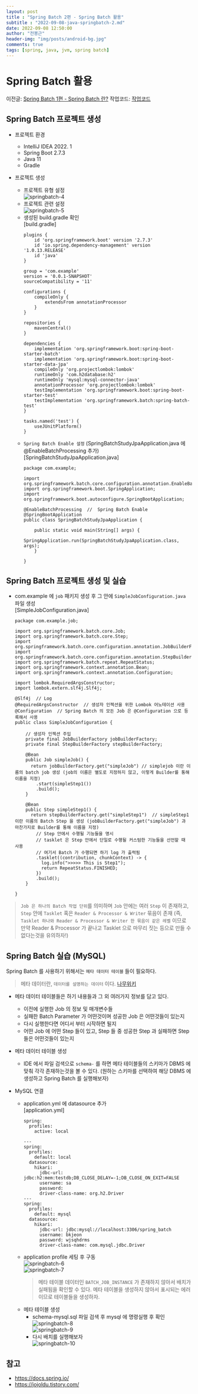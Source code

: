 ```yaml
---
layout: post
title : "Spring Batch 2편 - Spring Batch 활용"
subtitle : "2022-09-08-java-springbatch-2.md"
date: 2022-09-08 12:50:00
author: "전봉근"
header-img: "img/posts/android-bg.jpg"
comments: true
tags: [spring, java, jvm, spring batch]
---
```


# Spring Batch 활용
이전글: [Spring Batch 1편 - Spring Batch 란?](https://bkjeon1614.tistory.com/737)
작업코드: [작업코드](https://github.com/bkjeon1614/java-example-code/tree/develop/spring-batch-study/spring-batch-study-jpa)

## Spring Batch 프로젝트 생성
- 프로젝트 환경
  - IntelliJ IDEA 2022. 1
  - Spring Boot 2.7.3
  - Java 11
  - Gradle

- 프로젝트 생성
  - 프로젝트 유형 설정   
    ![springbatch-4](/img/posts/language/java/springbatch/springbatch-4.png)    
  - 프로젝트 관련 설정   
    ![springbatch-5](/img/posts/language/java/springbatch/springbatch-5.png)    
  - 생성된 build.gradle 확인   
    [build.gradle]    
    ```
    plugins {
        id 'org.springframework.boot' version '2.7.3'
        id 'io.spring.dependency-management' version '1.0.13.RELEASE'
        id 'java'
    }

    group = 'com.example'
    version = '0.0.1-SNAPSHOT'
    sourceCompatibility = '11'

    configurations {
        compileOnly {
            extendsFrom annotationProcessor
        }
    }

    repositories {
        mavenCentral()
    }

    dependencies {
        implementation 'org.springframework.boot:spring-boot-starter-batch'
        implementation 'org.springframework.boot:spring-boot-starter-data-jpa'
        compileOnly 'org.projectlombok:lombok'
        runtimeOnly 'com.h2database:h2'
        runtimeOnly 'mysql:mysql-connector-java'
        annotationProcessor 'org.projectlombok:lombok'
        testImplementation 'org.springframework.boot:spring-boot-starter-test'
        testImplementation 'org.springframework.batch:spring-batch-test'
    }

    tasks.named('test') {
        useJUnitPlatform()
    }
    ```
  - `Spring Batch Enable 설정` (SpringBatchStudyJpaApplication.java 에 @EnableBatchProcessing 추가)    
    [SpringBatchStudyJpaApplication.java]    
    ```
    package com.example;

    import org.springframework.batch.core.configuration.annotation.EnableBatchProcessing;
    import org.springframework.boot.SpringApplication;
    import org.springframework.boot.autoconfigure.SpringBootApplication;

    @EnableBatchProcessing	//	Spring Batch Enable
    @SpringBootApplication
    public class SpringBatchStudyJpaApplication {

        public static void main(String[] args) {
           SpringApplication.run(SpringBatchStudyJpaApplication.class, args);
        }

    }
    ```    


## Spring Batch 프로젝트 생성 및 실습
- com.example 에 `job` 패키지 생성 후 그 안에 `SimpleJobConfiguration.java` 파일 생성   
  [SimpleJobConfiguration.java]    
  ```
  package com.example.job;

  import org.springframework.batch.core.Job;
  import org.springframework.batch.core.Step;
  import org.springframework.batch.core.configuration.annotation.JobBuilderFactory;
  import org.springframework.batch.core.configuration.annotation.StepBuilderFactory;
  import org.springframework.batch.repeat.RepeatStatus;
  import org.springframework.context.annotation.Bean;
  import org.springframework.context.annotation.Configuration;

  import lombok.RequiredArgsConstructor;
  import lombok.extern.slf4j.Slf4j;

  @Slf4j  // Log
  @RequiredArgsConstructor  // 생성자 인젝션을 위한 Lombok 어노테이션 사용
  @Configuration  // Spring Batch 의 모든 Job 은 @Configuration 으로 등록해서 사용
  public class SimpleJobConfiguration {
    
      // 생성자 인젝션 주입
      private final JobBuilderFactory jobBuilderFactory;
      private final StepBuilderFactory stepBuilderFactory;

      @Bean
      public Job simpleJob() {
        return jobBuilderFactory.get("simpleJob") // simplejob 이란 이름의 batch job 생성 (job의 이름은 별도로 지정하지 않고, 이렇게 Builder를 통해 이름을 지정)
          .start(simpleStep1())
          .build();
      }

      @Bean
      public Step simpleStep1() {
        return stepBuilderFactory.get("simpleStep1")  // simpleStep1 이란 이름의 Batch Step 을 생성 (jobBuilderFactory.get("simpleJob") 과 마찬가지로 Builder를 통해 이름을 지정)
          // Step 안에서 수행될 기능들을 명시
          // tasklet 은 Step 안에서 단일로 수행될 커스텀한 기능들을 선언할 때 사용
          // 여기서 Batch 가 수행되면 하기 log 가 출력됨
          .tasklet((contribution, chunkContext) -> {
            log.info(">>>>> This is Step1");
            return RepeatStatus.FINISHED;
          })
          .build();
      }

  }
  ```   

> `Job 은 하나의 Batch 작업 단위`를 의미하며 `Job` 안에는 여러 `Step` 이 존재하고, `Step` 안에 `Tasklet` 혹은 `Reader & Processor & Writer` 묶음이 존재 (즉, `Tasklet 하나와 Reader & Processor & Writer 한 묶음이 같은 레벨` 이므로 만약 Reader & Processor 가 끝나고 Tasklet 으로 마무리 짓는 등으로 만들 수 없다는것을 유의하자!)


## Spring Batch 실습 (MySQL)
Spring Batch 를 사용하기 위해서는 `메타 데이터 테이블` 들이 필요하다. 
> 메타 데이터란, `데이터를 설명하는 데이터` 이다. [나무위키](https://namu.wiki/w/%EB%A9%94%ED%83%80%EB%8D%B0%EC%9D%B4%ED%84%B0)   

- 메타 데이터 테이블들은 하기 내용들과 그 외 여러가지 정보를 담고 있다.
  - 이전에 실행한 Job 의 정보 및 매개변수들
  - 실패한 Batch Parameter 가 어떤것이며 성공한 Job 은 어떤것들이 있는지
  - 다시 실행한다면 어디서 부터 시작하면 될지
  - 어떤 Job 에 어떤 Step 들이 있고, Step 들 중 성공한 Step 과 실패하면 Step 들은 어떤것들이 있는지

- 메타 데이터 테이블 생성
  - IDE 에서 파일 검색으로 `schema-` 를 하면 메타 테이블들의 스키마가 DBMS 에 맞춰 각각 존재하는것을 볼 수 있다. (원하는 스키마를 선택하여 해당 DBMS 에 생성하고 Spring Batch 를 실행해보자)

- MySQL 연결
  - application.yml 에 datasource 추가   
    [application.yml]
    ```
    spring:
      profiles:
        active: local

    ---
    spring:
      profiles:
        default: local
      datasource:
        hikari:
          jdbc-url: jdbc:h2:mem:testdb;DB_CLOSE_DELAY=-1;DB_CLOSE_ON_EXIT=FALSE
          username: sa
          password:
          driver-class-name: org.h2.Driver
    ---
    spring:
      profiles:
        default: mysql
      datasource:
        hikari:
          jdbc-url: jdbc:mysql://localhost:3306/spring_batch
          username: bkjeon
          password: wjsqhdrms
          driver-class-name: com.mysql.jdbc.Driver 
    ```
  - application profile 세팅 후 구동   
    ![springbatch-6](/img/posts/language/java/springbatch/springbatch-6.png)    
    ![springbatch-7](/img/posts/language/java/springbatch/springbatch-7.png)    
    > 메타 테이블 데이터인 `BATCH_JOB_INSTANCE` 가 존재하지 않아서 배치가 실패됨을 확인할 수 있다. 메타 테이블을 생성하지 않아서 표시되는 에러이므로 테이블들을 생성하자.   
  - 메타 테이블 생성
    - schema-mysql.sql 파일 검색 후 mysql 에 명령실행 후 확인   
      ![springbatch-8](/img/posts/language/java/springbatch/springbatch-8.png)    
      ![springbatch-9](/img/posts/language/java/springbatch/springbatch-9.png)    
    - 다시 배치를 실행해보자   
      ![springbatch-10](/img/posts/language/java/springbatch/springbatch-10.png)    


## 참고
- https://docs.spring.io/
- https://jojoldu.tistory.com/